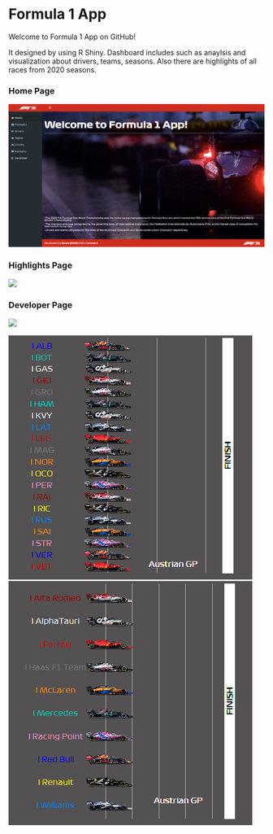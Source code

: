 # Formula 1 App

Welcome to Formula 1 App on GitHub!

It designed by using R Shiny. Dashboard includes such as anaylsis and visualization about drivers, teams, seasons. Also there are highlights of all races from 2020 seasons.

### Home Page
![](screenshots/ss1.png)

### Highlights Page
![](screenshots/ss2.png)

### Developer Page
![](screenshots/ss3.png)


![](driver_standings.gif)
![](constructor_standings.gif)
